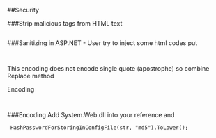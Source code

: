 
##Security

###Strip malicious tags from HTML text

```aspx-cs
 ```
###Sanitizing in ASP.NET - User try to inject some html codes
put 
```aspx-cs
 ```

```aspx-cs
 ```
This encoding does not encode single quote (apostrophe) so combine Replace method

Encoding
```aspx-cs
 ```
```aspx-cs
 ```
###Encoding
Add System.Web.dll into your reference and
```aspx-cs
 HashPasswordForStoringInConfigFile(str, "md5").ToLower();
 ```


